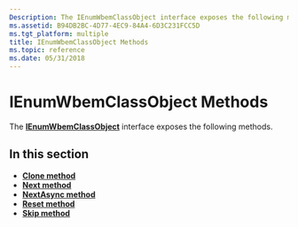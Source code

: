 ```yaml
---
Description: The IEnumWbemClassObject interface exposes the following methods.
ms.assetid: B94DB2BC-4D77-4EC9-84A4-6D3C231FCC5D
ms.tgt_platform: multiple
title: IEnumWbemClassObject Methods
ms.topic: reference
ms.date: 05/31/2018
---
```


# IEnumWbemClassObject Methods

The [**IEnumWbemClassObject**](/windows/desktop/api/Wbemcli/nn-wbemcli-ienumwbemclassobject) interface exposes the following methods.

## In this section

-   [**Clone method**](/windows/desktop/api/Wbemcli/nf-wbemcli-ienumwbemclassobject-clone)
-   [**Next method**](/windows/desktop/api/Wbemcli/nf-wbemcli-ienumwbemclassobject-next)
-   [**NextAsync method**](/windows/desktop/api/Wbemcli/nf-wbemcli-ienumwbemclassobject-nextasync)
-   [**Reset method**](/windows/desktop/api/Wbemcli/nf-wbemcli-ienumwbemclassobject-reset)
-   [**Skip method**](/windows/desktop/api/Wbemcli/nf-wbemcli-ienumwbemclassobject-skip)

 

 



